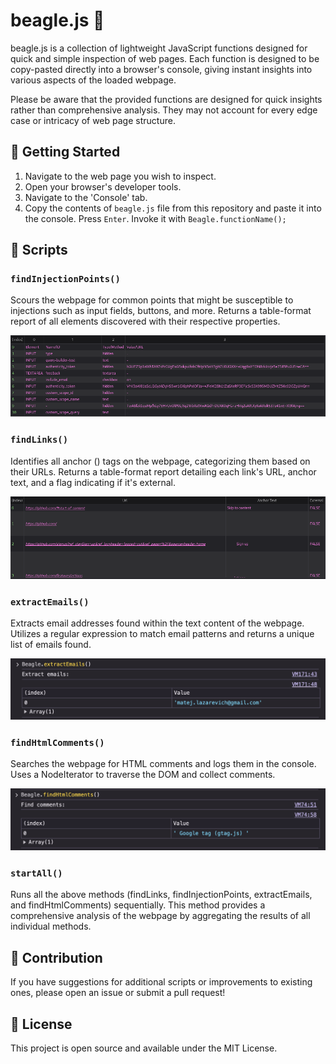 # beagle.js 🐶

beagle.js is a collection of lightweight JavaScript functions designed for quick and simple inspection of web pages. Each function is designed to be copy-pasted directly into a browser's console, giving instant insights into various aspects of the loaded webpage.

Please be aware that the provided functions are designed for quick insights rather than comprehensive analysis. They may not account for every edge case or intricacy of web page structure.

## 🚀 Getting Started

1. Navigate to the web page you wish to inspect.
2. Open your browser's developer tools.
3. Navigate to the 'Console' tab.
4. Copy the contents of `beagle.js` file from this repository and paste it into the console. Press `Enter`. Invoke it with `Beagle.functionName();`

## 📜 Scripts

### `findInjectionPoints()`

Scours the webpage for common points that might be susceptible to injections such as input fields, buttons, and more. Returns a table-format report of all elements discovered with their respective properties.

![findInjectionPoints](images/findInjectionPoints.png)

### `findLinks()`

Identifies all anchor (<a>) tags on the webpage, categorizing them based on their URLs. Returns a table-format report detailing each link's URL, anchor text, and a flag indicating if it's external.

![findLinks](images/findLinks.png)

### `extractEmails()`
Extracts email addresses found within the text content of the webpage. Utilizes a regular expression to match email patterns and returns a unique list of emails found.

![findLinks](images/extractEmails.png)

### `findHtmlComments()`
Searches the webpage for HTML comments and logs them in the console. Uses a NodeIterator to traverse the DOM and collect comments.

![findLinks](images/findHtmlComments.png)

### `startAll()`
Runs all the above methods (findLinks, findInjectionPoints, extractEmails, and findHtmlComments) sequentially. This method provides a comprehensive analysis of the webpage by aggregating the results of all individual methods.

## 🙋 Contribution

If you have suggestions for additional scripts or improvements to existing ones, please open an issue or submit a pull request!

## 📄 License
This project is open source and available under the MIT License.
